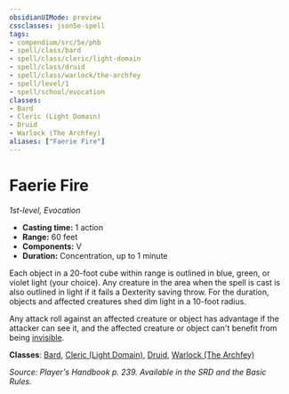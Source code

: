 ```yaml
---
obsidianUIMode: preview
cssclasses: json5e-spell
tags:
- compendium/src/5e/phb
- spell/class/bard
- spell/class/cleric/light-domain
- spell/class/druid
- spell/class/warlock/the-archfey
- spell/level/1
- spell/school/evocation
classes:
- Bard
- Cleric (Light Domain)
- Druid
- Warlock (The Archfey)
aliases: ["Faerie Fire"]
---
```

# Faerie Fire
*1st-level, Evocation*  

- **Casting time:** 1 action
- **Range:** 60 feet
- **Components:** V
- **Duration:** Concentration, up to 1 minute

Each object in a 20-foot cube within range is outlined in blue, green, or violet light (your choice). Any creature in the area when the spell is cast is also outlined in light if it fails a Dexterity saving throw. For the duration, objects and affected creatures shed dim light in a 10-foot radius.

Any attack roll against an affected creature or object has advantage if the attacker can see it, and the affected creature or object can't benefit from being [invisible](conditions.md#invisible).

**Classes**: [Bard](bard.md), [Cleric (Light Domain)](cleric-light-domain.md), [Druid](git/3-Mechanics/CLI/classes/druid.md), [Warlock (The Archfey)](warlock-the-archfey.md)

*Source: Player's Handbook p. 239. Available in the SRD and the Basic Rules.*